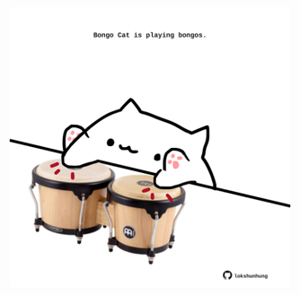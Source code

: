 <!-- built at 09/02/2024, 07:00:44 UTC -->
<p align="center">
  <img width="500" height="500" src="./ReadmeImage.svg">
</p>
